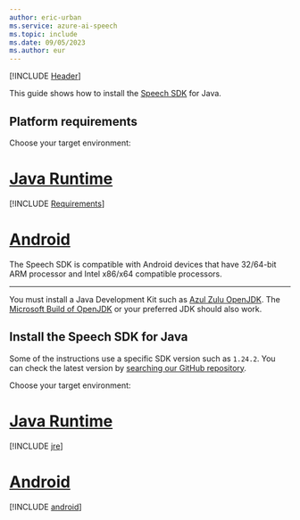 ```yaml
---
author: eric-urban
ms.service: azure-ai-speech
ms.topic: include
ms.date: 09/05/2023
ms.author: eur
---
```


[!INCLUDE [Header](../../common/java.md)]

This guide shows how to install the [Speech SDK](~/articles/ai-services/speech-service/speech-sdk.md) for Java.

## Platform requirements

Choose your target environment:

# [Java Runtime](#tab/jre)

[!INCLUDE [Requirements](java-requirements.md)]

# [Android](#tab/android)

The Speech SDK is compatible with Android devices that have 32/64-bit ARM processor and Intel x86/x64 compatible processors.

---

You must install a Java Development Kit such as [Azul Zulu OpenJDK](https://www.azul.com/downloads/?package=jdk). The [Microsoft Build of OpenJDK](https://www.microsoft.com/openjdk) or your preferred JDK should also work.

## Install the Speech SDK for Java

Some of the instructions use a specific SDK version such as `1.24.2`. You can check the latest version by [searching our GitHub repository](https://github.com/Azure-Samples/cognitive-services-speech-sdk/search?q=com.microsoft.cognitiveservices.speech%3Aclient-sdk).

Choose your target environment:

# [Java Runtime](#tab/jre)

[!INCLUDE [jre](java-jre.md)]

# [Android](#tab/android)

[!INCLUDE [android](java-android.md)]
